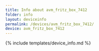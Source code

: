 ```yaml
---
title: Info about avm_fritz_box_7412
folder: info
layout: deviceinfo
permalink: /devices/avm_fritz_box_7412/
device: avm_fritz_box_7412
---
```

{% include templates/device_info.md %}
